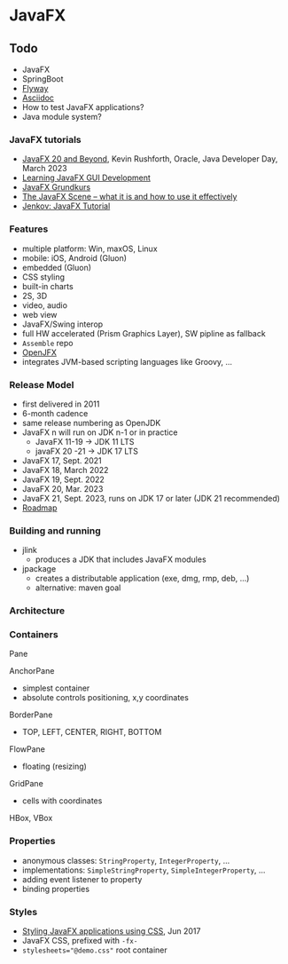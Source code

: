 # JavaFX

## Todo

- JavaFX
- SpringBoot
- [Flyway](https://flywaydb.org/)
- [Asciidoc](https://asciidoc.org/)
- How to test JavaFX applications?
- Java module system?

### JavaFX tutorials

- [JavaFX 20 and Beyond](https://youtu.be/f8TOo8TL4-k), Kevin Rushforth, Oracle, Java Developer Day, March 2023
- [Learning JavaFX GUI Development](https://www.linkedin.com/learning/learning-javafx-gui-development?u=101685506)
- [JavaFX Grundkurs](https://www.linkedin.com/learning/javafx-grundkurs?u=101685506)
- [The JavaFX Scene – what it is and how to use it effectively](https://edencoding.com/javafx-scene/)
- [Jenkov: JavaFX Tutorial](https://jenkov.com/tutorials/javafx/index.html)

### Features

- multiple platform: Win, maxOS, Linux
- mobile: iOS, Android (Gluon)
- embedded (Gluon)
- CSS styling
- built-in charts
- 2S, 3D
- video, audio
- web view
- JavaFX/Swing interop
- full HW accelerated (Prism Graphics Layer), SW pipline as fallback
- `Assemble` repo
- [OpenJFX](https://openjfx.io)
- integrates JVM-based scripting languages like Groovy, ...

### Release Model

- first delivered in 2011
- 6-month cadence
- same release numbering as OpenJDK
- JavaFX n will run on JDK n-1 or in practice
  - JavaFX 11-19 -> JDK 11 LTS
  - javaFX 20 -21 -> JDK 17 LTS
- JavaFX 17, Sept. 2021
- JavaFX 18, March 2022
- JavaFX 19, Sept. 2022
- JavaFX 20, Mar. 2023
- JavaFX 21, Sept. 2023, runs on JDK 17 or later (JDK 21 recommended)
- [Roadmap](https://gluonhq.com/products/javafx/)

### Building and running

- jlink
  - produces a JDK that includes JavaFX modules
- jpackage
  - creates a distributable application (exe, dmg, rmp, deb, ...)
  - alternative: maven goal

### Architecture

### Containers

Pane

AnchorPane

- simplest container
- absolute controls positioning, x,y coordinates

BorderPane

- TOP, LEFT, CENTER, RIGHT, BOTTOM

FlowPane

- floating (resizing)

GridPane

- cells with coordinates

HBox, VBox

### Properties

- anonymous classes: `StringProperty`, `IntegerProperty`, ...
- implementations: `SimpleStringProperty`, `SimpleIntegerProperty`, ...
- adding event listener to property
- binding properties

### Styles

- [Styling JavaFX applications using CSS](https://www.callicoder.com/javafx-css-tutorial/), Jun 2017
- JavaFX CSS, prefixed with `-fx-`
- `stylesheets="@demo.css"` root container
